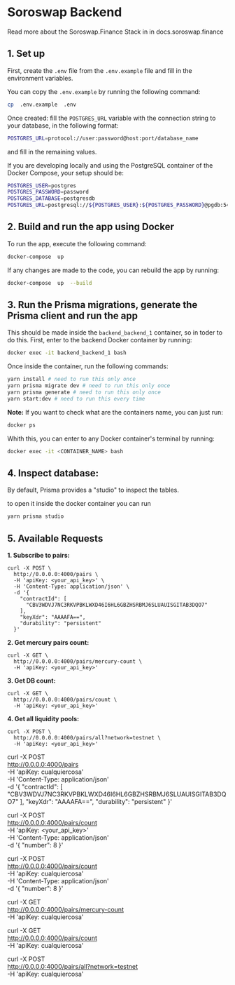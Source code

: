 # Soroswap Backend

Read more about the Soroswap.Finance Stack in in docs.soroswap.finance

## 1. Set up

First, create the `.env` file from the `.env.example` file and fill in the environment variables.

You can copy the `.env.example` by running the following command:

```bash
cp  .env.example  .env
```

Once created: fill the `POSTGRES_URL` variable with the connection string to your database, in the following format:

```bash
POSTGRES_URL=protocol://user:password@host:port/database_name
```

and fill in the remaining values.

If you are developing locally and using the PostgreSQL container of the Docker Compose, your setup should be:

```bash
POSTGRES_USER=postgres
POSTGRES_PASSWORD=password
POSTGRES_DATABASE=postgresdb
POSTGRES_URL=postgresql://${POSTGRES_USER}:${POSTGRES_PASSWORD}@pgdb:5432/${POSTGRES_DATABASE}?schema=public
```

## 2. Build and run the app using Docker

To run the app, execute the following command:

```bash
docker-compose  up
```

If any changes are made to the code, you can rebuild the app by running:

```bash
docker-compose  up  --build
```

## 3. Run the Prisma migrations, generate the Prisma client and run the app

This should be made inside the `backend_backend_1` container, so in toder to do this. First, enter to the backend Docker container by running:

```bash
docker exec -it backend_backend_1 bash
```

Once inside the container, run the following commands:

```bash
yarn install # need to run this only once
yarn prisma migrate dev # need to run this only once
yarn prisma generate # need to run this only once
yarn start:dev # need to run this every time
```

**Note:** If you want to check what are the containers name, you can just run:

```bash
docker ps
```

Whith this, you can enter to any Docker container's terminal by running:

```bash
docker exec -it <CONTAINER_NAME> bash
```

## 4. Inspect database:

By default, Prisma provides a "studio" to inspect the tables.

to open it inside the docker container you can run

```bash
yarn prisma studio
```

## 5. Available Requests

**1. Subscribe to pairs:**

```
curl -X POST \
  http://0.0.0.0:4000/pairs \
  -H 'apiKey: <your_api_key>' \
  -H 'Content-Type: application/json' \
  -d '{
    "contractId": [
      "CBV3WDVJ7NC3RKVPBKLWXD46I6HL6GBZHSRBMJ6SLUAUISGITAB3DQO7"
    ],
    "keyXdr": "AAAAFA==",
    "durability": "persistent"
  }'
```

**2. Get mercury pairs count:**

```
curl -X GET \
  http://0.0.0.0:4000/pairs/mercury-count \
  -H 'apiKey: <your_api_key>'

```

**3. Get DB count:**

```
curl -X GET \
  http://0.0.0.0:4000/pairs/count \
  -H 'apiKey: <your_api_key>'

```

**4. Get all liquidity pools:**

```
curl -X POST \
  http://0.0.0.0:4000/pairs/all?network=testnet \
  -H 'apiKey: <your_api_key>'

```

curl -X POST \
 http://0.0.0.0:4000/pairs \
 -H 'apiKey: cualquiercosa' \
 -H 'Content-Type: application/json' \
 -d '{
"contractId": [
"CBV3WDVJ7NC3RKVPBKLWXD46I6HL6GBZHSRBMJ6SLUAUISGITAB3DQO7"
],
"keyXdr": "AAAAFA==",
"durability": "persistent"
}'

curl -X POST \
 http://0.0.0.0:4000/pairs/count \
 -H 'apiKey: <your_api_key>' \
 -H 'Content-Type: application/json' \
 -d '{
"number": 8
}'

curl -X POST \
 http://0.0.0.0:4000/pairs/count \
 -H 'apiKey: cualquiercosa' \
 -H 'Content-Type: application/json' \
 -d '{
"number": 8
}'

curl -X GET \
 http://0.0.0.0:4000/pairs/mercury-count \
 -H 'apiKey: cualquiercosa'

curl -X GET \
 http://0.0.0.0:4000/pairs/count \
 -H 'apiKey: cualquiercosa'

curl -X POST \
 http://0.0.0.0:4000/pairs/all?network=testnet \
 -H 'apiKey: cualquiercosa'
